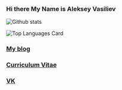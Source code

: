 ### Hi there My Name is Aleksey Vasiliev




![Github stats](https://github-readme-stats.vercel.app/api?username=AlekseyVY&theme=midnight-purple&show_icons=true&count_private=true)   

![Top Languages Card](https://github-readme-stats.vercel.app/api/top-langs/?username=AlekseyVY&theme=midnight-purple&layout=compact)

### [My blog](https://medium.com/@alekseyvy)
### [Curriculum Vitae](https://alekseyvy-cv.netlify.app/)
### [VK](https://vk.com/alekseyvy)

<!--
**AlekseyVY/AlekseyVY** is a ✨ _special_ ✨ repository because its `README.md` (this file) appears on your GitHub profile.

Here are some ideas to get you started:

- 🔭 I’m currently working on ...
- 🌱 I’m currently learning ...
- 👯 I’m looking to collaborate on ...
- 🤔 I’m looking for help with ...
- 💬 Ask me about ...
- 📫 How to reach me: ...
- 😄 Pronouns: ...
- ⚡ Fun fact: ...
-->
